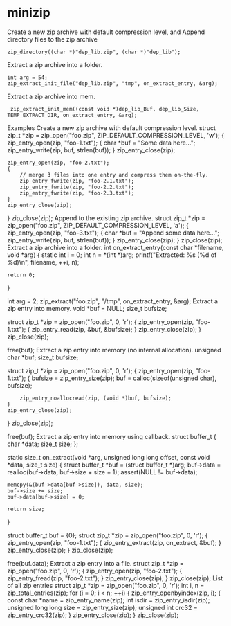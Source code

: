 # minizip

Create a new zip archive with default compression level, and
Append directory files to the zip archive

	zip_directory((char *)"dep_lib.zip", (char *)"dep_lib");
	
	

	
Extract a zip archive into a folder.

	int arg = 54;
	zip_extract_init_file("dep_lib.zip", "tmp", on_extract_entry, &arg);


Extract a zip archive into mem.

	 zip_extract_init_mem((const void *)dep_lib_Buf, dep_lib_Size, TEMP_EXTRACT_DIR, on_extract_entry, &arg);

	


	


  Examples
Create a new zip archive with default compression level.
struct zip_t *zip = zip_open("foo.zip", ZIP_DEFAULT_COMPRESSION_LEVEL, 'w');
{
	zip_entry_open(zip, "foo-1.txt");
	{
		char *buf = "Some data here...";
		zip_entry_write(zip, buf, strlen(buf));
	}
	zip_entry_close(zip);

	zip_entry_open(zip, "foo-2.txt");
	{
		// merge 3 files into one entry and compress them on-the-fly.
		zip_entry_fwrite(zip, "foo-2.1.txt");
		zip_entry_fwrite(zip, "foo-2.2.txt");
		zip_entry_fwrite(zip, "foo-2.3.txt");
	}
	zip_entry_close(zip);
}
zip_close(zip);
Append to the existing zip archive.
struct zip_t *zip = zip_open("foo.zip", ZIP_DEFAULT_COMPRESSION_LEVEL, 'a');
{
	zip_entry_open(zip, "foo-3.txt");
	{
		char *buf = "Append some data here...";
		zip_entry_write(zip, buf, strlen(buf));
	}
	zip_entry_close(zip);
}
zip_close(zip);
Extract a zip archive into a folder.
int on_extract_entry(const char *filename, void *arg) {
	static int i = 0;
	int n = *(int *)arg;
	printf("Extracted: %s (%d of %d)\n", filename, ++i, n);

	return 0;
}

int arg = 2;
zip_extract("foo.zip", "/tmp", on_extract_entry, &arg);
Extract a zip entry into memory.
void *buf = NULL;
size_t bufsize;

struct zip_t *zip = zip_open("foo.zip", 0, 'r');
{
	zip_entry_open(zip, "foo-1.txt");
	{
		zip_entry_read(zip, &buf, &bufsize);
	}
	zip_entry_close(zip);
}
zip_close(zip);

free(buf);
Extract a zip entry into memory (no internal allocation).
unsigned char *buf;
size_t bufsize;

struct zip_t *zip = zip_open("foo.zip", 0, 'r');
{
	zip_entry_open(zip, "foo-1.txt");
	{
		bufsize = zip_entry_size(zip);
		buf = calloc(sizeof(unsigned char), bufsize);

		zip_entry_noallocread(zip, (void *)buf, bufsize);
	}
	zip_entry_close(zip);
}
zip_close(zip);

free(buf);
Extract a zip entry into memory using callback.
struct buffer_t {
	char *data;
	size_t size;
};

static size_t on_extract(void *arg, unsigned long long offset, const void *data, size_t size) {
	struct buffer_t *buf = (struct buffer_t *)arg;
	buf->data = realloc(buf->data, buf->size + size + 1);
	assert(NULL != buf->data);

	memcpy(&(buf->data[buf->size]), data, size);
	buf->size += size;
	buf->data[buf->size] = 0;

	return size;
}

struct buffer_t buf = {0};
struct zip_t *zip = zip_open("foo.zip", 0, 'r');
{
	zip_entry_open(zip, "foo-1.txt");
	{
		zip_entry_extract(zip, on_extract, &buf);
	}
	zip_entry_close(zip);
}
zip_close(zip);

free(buf.data);
Extract a zip entry into a file.
struct zip_t *zip = zip_open("foo.zip", 0, 'r');
{
	zip_entry_open(zip, "foo-2.txt");
	{
		zip_entry_fread(zip, "foo-2.txt");
	}
	zip_entry_close(zip);
}
zip_close(zip);
List of all zip entries
struct zip_t *zip = zip_open("foo.zip", 0, 'r');
int i, n = zip_total_entries(zip);
for (i = 0; i < n; ++i) {
	zip_entry_openbyindex(zip, i);
	{
		const char *name = zip_entry_name(zip);
		int isdir = zip_entry_isdir(zip);
		unsigned long long size = zip_entry_size(zip);
		unsigned int crc32 = zip_entry_crc32(zip);
	}
	zip_entry_close(zip);
}
zip_close(zip);
